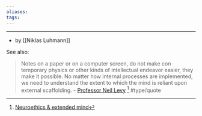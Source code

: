 ```yaml
---
aliases:
tags: 
---
```

---
- by [[Niklas Luhmann]]

See also:
> Notes on a paper or on a computer screen, do not make con
temporary physics or other kinds of intellectual endeavor easier, they make it possible.
> No matter how internal processes are implemented, we need to understand the extent to which the mind is reliant upon external scaffolding.
> \- [Professor Neil Levy](https://philpeople.org/profiles/neil-levy) [^1]
> #type/quote


[^1]:  [Neuroethics & extended mind](https://philpapers.org/rec/LEVNAT)

